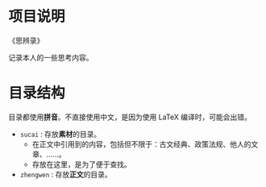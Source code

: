 # 项目说明

《思辨录》

记录本人的一些思考内容。

# 目录结构

目录都使用**拼音**。不直接使用中文，是因为使用 LaTeX 编译时，可能会出错。

* `sucai` : 存放**素材**的目录。
	* 在正文中引用到的内容，包括但不限于：古文经典、政策法规、他人的文章、……。
	* 存放在这里，是为了便于查找。
* `zhengwen` : 存放**正文**的目录。


